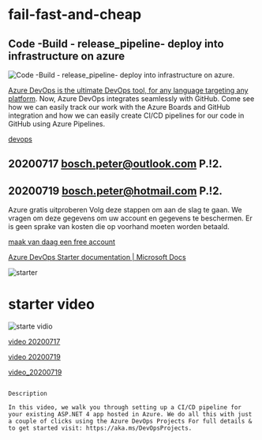 # fail-fast-and-cheap
## Code -Build - release_pipeline- deploy into infrastructure on azure
![Code -Build - release_pipeline- deploy into infrastructure on azure.](https://github.com/ezahr/fail-fast-and-cheap/blob/master/pictures/azure_dev_ops.png)


[Azure DevOps is the ultimate DevOps tool, for any language targeting any platform](https://azure.microsoft.com/en-us/services/devops/). Now, Azure DevOps integrates seamlessly with GitHub. Come see how we can easily track our work with the Azure Boards and GitHub integration and how we can easily create CI/CD pipelines for our code in GitHub using Azure Pipelines.




[devops](https://youtu.be/6X_Ah6kqr6w)

## 20200717 bosch.peter@outlook.com  P.!2.
## 20200719 bosch.peter@hotmail.com  P.!2.

Azure gratis uitproberen
Volg deze stappen om aan de slag te gaan. We vragen om deze gegevens om uw account en gegevens te beschermen. Er is geen sprake van kosten die op voorhand moeten worden betaald.


[maak van daag een free account](https://azure.microsoft.com/nl-nl/free/search/?&ef_id=EAIaIQobChMIi6qynYnV6gIVA7d3Ch0oVgKIEAAYASAAEgI1jfD_BwE:G:s&OCID=AID2100079_SEM_EAIaIQobChMIi6qynYnV6gIVA7d3Ch0oVgKIEAAYASAAEgI1jfD_BwE:G:s&dclid=CJPtlJ-J1eoCFdDvdwodDisB6Q)



[Azure DevOps Starter documentation | Microsoft Docs](https://docs.microsoft.com/en-us/azure/devops-project/?view=azure-devops&WT.mc_id=email)

![starter]( https://github.com/ezahr/fail-fast-and-cheap/blob/master/pictures/Screenshot%202020-07-17%20at%2022.13.32.png)


# starter video

![starte vidio](https://github.com/ezahr/fail-fast-and-cheap/blob/master/pictures/Screenshot%202020-07-17%20at%2022.36.21.png)

[video 20200717](https://channel9.msdn.com/Events/Connect/2017/T174/player/)

[video 20200719](https://channel9.msdn.com/Events/Build/2018/THR5052?ocid=player)

[video_20200719](https://channel9.msdn.com/Events/Connect/Microsoft-Connect--2018/D180)


````

Description

In this video, we walk you through setting up a CI/CD pipeline for your existing ASP.NET 4 app hosted in Azure. We do all this with just a couple of clicks using the Azure DevOps Projects For full details & to get started visit: https://aka.ms/DevOpsProjects.
````
